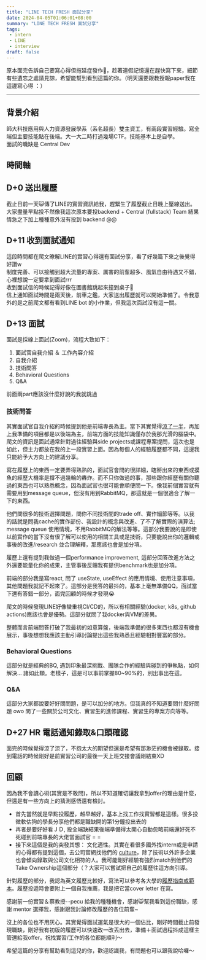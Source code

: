 ```yaml
---
title: "LINE TECH FRESH 面試分享"
date: 2024-04-05T01:06:01+08:00
summary: "LINE TECH FRESH 面試分享"
tags:
 - intern
 - LINE
 - interview
draft: false
---
```

原本面完告訴自己要寫心得但拖延症發作🫠，趁著連假記憶還在趕快寫下來，細節有些遺忘之處請見諒，希望能幫到看到這篇的你。（明天還要跟教授報paper我在這邊寫心得 ：）
 
---  
## 背景介紹
師大科技應用與人力資源發展學系（系名超長）雙主資工，有兩段實習經驗。寫全端但主要技能點在後端。大一大二時打過幾場CTF。技能基本上是自學。  
面試的職缺是 Central Dev

## 時間軸
## D+0 送出履歷
截止日前一天😺傳了LINE的實習資訊給我，趕緊生了履歷截止日晚上壓線送出。大家盡量早點投不然像我這次原本要投backend + Central (fullstack) Team 結果情急之下加上種種意外沒有投到 backend @@
## D+11 收到面試通知
這段時間都在爬文暸解LINE的實習心得還有面試分享，看了好幾篇下來之後覺得好讚w  
制度完善、可以接觸到超大流量的專案、厲害的前輩超多、風氣自由待遇又不錯，心裡想說一定要拿到面試rrr  
收到面試信的時候記得好像在圖書館跳起來撞到桌子🤣  
信上通知面試時間是兩天後，前車之鑑，大家送出履歷就可以開始準備了。令我意外的是之前爬文都有看到LINE bot 的小作業，但我這次面試沒有這一關。
## D+13 面試
面試是採線上面試(Zoom)，流程大致如下：
1. 面試官自我介紹 ＆ 工作內容介紹
2. 自我介紹
3. 技術問答
4. Behavioral Questions
5. Q&A  

前面兩part應該沒什麼好說的我就跳過  
### 技術問答
其實面試官自我介紹的時候提到他是前端專長為主。當下其實覺得[涼了一半](#背景介紹)，再加上我準備的項目都是以後端為主，前端方面的技能知識僅存於我那光滑的腦袋中。  
爬文的資訊是面試通常針對過往經驗與side projects或課程專案提問，這次也是如此，但主力都放在我的上一段實習上面。因為每個人的經驗履歷都不同，這邊我只能給予大方向上的建議分享。  

寫在履歷上的東西一定要弄得熟熟的，面試官會問的很詳細，瞎掰出來的東西或摸魚的經歷大機率是撐不過幾輪的轟炸。而不只你做過的事，那些跟你經歷有關你聽過的東西也可以熟悉概念，因為面試官也很可能會順便問一下。像我前個實習就有需要用到message queue，但沒有用到RabbitMQ，那這就是一個很適合了解一下的東西。  

他們問很多的技術選擇問題，問你不同技術間的trade off、實作細節等等。以我的話就是問我cache的實作部份、我設計的概念與改進、了不了解實際的演算法; message queue 使用情境，不用RabbitMQ的解法等等。這部分我要說的是即使以前實作的當下沒有很了解可以使用的相關工具或是技術，只要能說出你的邏輯或事後的改進/research 並合理解釋，那應該也會是加分項。   

履歷上還有提到我做過一個performance improvement, 這部分回答改進方法之外還要能量化你的成果，主管事後反饋我有提供benchmark也是加分項。

前端的部分我是寫react, 問了 useState, useEffect 的應用情境、使用注意事項，其他問題我就記不起來了。這部分是我答的最抖的，基本上毫無準備QQ。面試當下還有答錯一部分，面完回顧的時候才發現😭    

爬文的時候發現LINE好像蠻重視CI/CD的，所以有相關經驗(docker, k8s, github actions)應該也會是優勢。這部分就問了我docker與VM的差異。  

整體而言前端問答打破了我最初的如意算盤，後端我準備的很多東西也都沒有機會展示，事後想想我應該主動引導討論提出這些我熟悉且經驗相對豐富的部分。  
### Behavioral Questions
這部分就是經典的BQ, 遇到印象最深挑戰、團隊合作的經驗與碰到的爭執點，如何解決... 諸如此類。老樣子，這是可以事前掌握80~90%的，別出事出在這。

### Q&A
這部分大家都說要好好問問題，是可以加分的地方。但我真的不知道要問什麼好問題 owo 
問了一些關於公司文化、實習生的進修課程、實習生的專案方向等等。

## D+27 HR 電話通知錄取&口頭確認
面完的時候覺得涼了涼了，不抱太大的期望但還是希望有那渺茫的機會被錄取。接到電話的時候剛好是前實習公司的最後一天上班交接會議剛結束XD  

## 回顧
因為我不會讀心術(其實是不敢問)，所以不知道確切讓我拿到offer的理由是什麼，但還是有一些方向上的猜測感悟還有檢討。  

- 首先當然就是早點投履歷，越早越好，基本上找工作找實習都是這樣。很多投微軟估狗的學長分享他們都是職缺開的第1分鐘投出去的
- 再者是要好好看ＪＤ, 投全端缺結果後端準備得太開心自動忽略前端還好死不死碰到前端專長的大佬當面試官 = =  
- 接下來這個是我的突發其想： 文化適性。其實在看很多國外找intern或是申請的心得都有提到這個，去公司官網找他們的 [culture](https://engineering.linecorp.com/en/culture)，除了技術以外許多企業也會傾向錄取與公司文化相符的人。我可能剛好經驗有強烈match到他們的 Take Ownership這個部分（？大家可以嘗試把自己的履歷往這方向引導。  
 
針對履歷的部分，我認為英文履歷比較好，寫法可以參考各大學的[履歷指南或範本](https://www.cmu.edu/career/students-and-alumni/resource-library/resumes-and-cover-letters/index.html)。履歷投遞時會要附上一個自我推薦，我是把它當cover letter 在寫。  

感謝前一份實習＆蔡教授--pecu 給我的種種機會，感謝😺幫我看到這份職缺，感謝 mentor 選擇我，感謝跟我討論修改履歷的各位前輩~

沒上的各位也不用灰心。其實覺得面試運氣是很大的一個佔比，剛好時間截止前發現職缺，剛好我有初版的履歷可以快速改一改丟出去，準備＋面試過程抖成這樣主管還給我offer。祝找實習/工作的各位都能順利～  

希望這篇的分享有幫助看到這兒的你，歡迎認識我，有問題也可以跟我說哈囉～